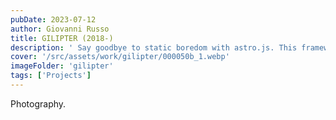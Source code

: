 ```yaml
---
pubDate: 2023-07-12
author: Giovanni Russo
title: GILIPTER (2018-)
description: ' Say goodbye to static boredom with astro.js. This framework brings life to static sites, turning them into the cool kids of the web. Tailwind CSS joins the party for some extra flair.'
cover: '/src/assets/work/gilipter/000050b_1.webp'
imageFolder: 'gilipter'
tags: ['Projects']
---
```


Photography.
